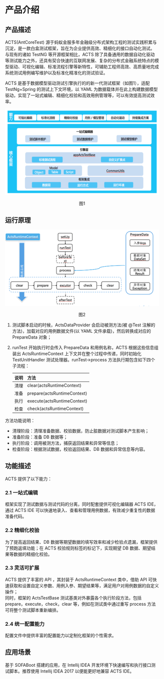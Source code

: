 # 产品介绍

## 产品描述
ACTS(AntCoreTest) 源于蚂蚁金服多年金融级分布式架构工程的测试实践积累与沉淀，是一款白盒测试框架，旨在为企业提供高效、精细化的接口自动化测试。
与现有的诸如 TestNG 等开源框架相比，ACTS 除了具备通用的数据自动化驱动等测试能力之外，还具有契合快速的互联网发展、复杂的分布式金融系统特点的模型驱动、可视化编辑、标准流程引擎等新特性，可辅助工程师高效、高质量地完成系统测试用例编写维护以及标准化精准化的测试验证。

ACTS 是基于数据模型驱动测试引擎执行的的新一代测试框架（如图1），适配 TestNg+Spring 的测试上下文环境，以 YAML 为数据载体并在此上构建数据模型驱动，实现了一站式编辑、精细化校验和高效用例管理等，可以有效提高测试效率。


![pi_1.png](./resources/pi/pi_1.png)
<p align="center">图1</p>

## 运行原理

![pi_2.png](./resources/pi/pi_2.png)
<p align="center">图2</p>

1. 测试脚本启动的时候，ActsDataProvider 会启动被测方法(被 @Test 注解的方法)，加载对应的用例数据文件(以 YAML 文件承载)，然后转换成对应的 PrepareData 对象；
2. runTest 开始执行时会传入 PrepareData 和用例名称，ACTS 根据这些信息组装出 ActsRuntimeContext 上下文并在整个过程中传递，同时初始化 TestUnitHandler 测试处理器。runTest->process 方法执行期包含如下四个子流程：

    | 说明 | 方法 |
    | :--- | :--- |
    | 清理 | clear(actsRuntimeContext) |
    | 准备 | prepare(actsRuntimeContext) |
    | 执行 | execute(actsRuntimeContext) |
    | 检查 | check(actsRuntimeContext) |

方法功能说明：
+ 清理阶段：清理准备数据、校验数据，防止脏数据对测试脚本产生影响；
+ 准备阶段：准备 DB 数据等；
+ 执行阶段：调用被测方法，捕获返回结果和异常等信息；
+ 检查阶段：根据测试数据，校验返回结果、DB 数据和异常信息等内容。

## 功能描述
ACTS 提供了以下能力：
### 2.1 一站式编辑
框架实现了测试数据与测试代码的分离，同时配套提供可视化编辑器 ACTS IDE，通过 ACTS IDE 可以快速地录入、查看和管理用例数据，有效减少重复性的数据准备代码。
### 2.2 精细化校验
为了提高返回结果、DB 数据等期望数据的填写效率和减少检验点遗漏，框架提供了预跑返填功能；在 ACTS 校验规则标签的标记下，实现期望 DB 数据、期望结果等数据的精细化校验。
### 2.3 灵活可扩展
ACTS 提供了丰富的 API ，其封装于 ActsRuntimeContext 类中，借助 API 可快速获取和设置自定义参数、用例入参、期望结果等，满足用户对用例数据的自定义操作；<br/>
同时，框架的 ActsTestBase 测试基类对外暴露各个执行阶段方法，包括 prepare，execute，check，clear 等，例如在测试类中通过重写 process 方法可将整个测试脚本重新编排。
### 2.4 统一配置能力
配置文件中提供丰富的配置能力以定制化框架的个性需求。

## 应用场景
基于 SOFABoot 搭建的应用，在 Intellij IDEA 开发环境下快速编写和执行接口测试脚本。推荐使用 Intellij IDEA 2017 以便能更好地兼容 ACTS IDE。